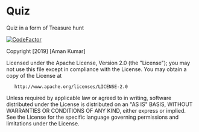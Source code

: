# Quiz
Quiz in a form of Treasure hunt

[![CodeFactor](https://www.codefactor.io/repository/github/plixgen-labs/quiz/badge)](https://www.codefactor.io/repository/github/plixgen-labs/quiz)

Copyright [2019] [Aman Kumar]

   Licensed under the Apache License, Version 2.0 (the "License");
   you may not use this file except in compliance with the License.
   You may obtain a copy of the License at

       http://www.apache.org/licenses/LICENSE-2.0

   Unless required by applicable law or agreed to in writing, software
   distributed under the License is distributed on an "AS IS" BASIS,
   WITHOUT WARRANTIES OR CONDITIONS OF ANY KIND, either express or implied.
   See the License for the specific language governing permissions and
   limitations under the License.

